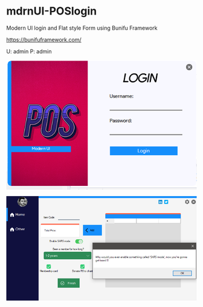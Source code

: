 # mdrnUI-POSlogin
Modern UI login and Flat style Form using Bunifu Framework

https://bunifuframework.com/

U: admin
P: admin

![POS1](/img/pos1.png "POS1")

![POS2](/img/pos2.png "POS2")
